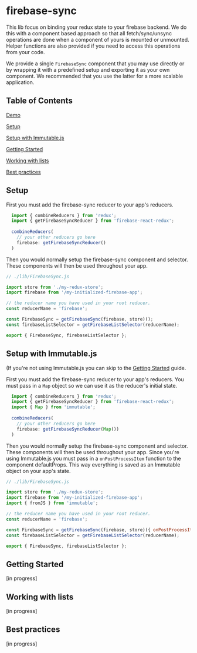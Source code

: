 # firebase-sync

This lib focus on binding your redux state to your firebase backend.
We do this with a component based approach so that all fetch/sync/unsync operations are done when a component of yours is mounted or unmounted. Helper functions are also provided if you need to access this operations from your code.

We provide a single `FirebaseSync` component that you may use directly or by wrapping it with a predefined setup and exporting it as your own component. We recommended that you use the latter for a more scalable application.

## Table of Contents

[Demo](https://codesandbox.io/s/qKQ9DMMR)

[Setup](#setup)

[Setup with Immutable.js](#setup-with-immutable-js)

[Getting Started](#getting-started)

[Working with lists](#working-with-lists)

[Best practices](#working-with-lists)

## Setup

First you must add the firebase-sync reducer to your app's reducers.

```javascript
  import { combineReducers } from 'redux';
  import { getFirebaseSyncReducer } from 'firebase-react-redux';
  
  combineReducers(
    // your other reducers go here
    firebase: getFirebaseSyncReducer()
  )
```

Then you would normally setup the firebase-sync component and selector.
These components will then be used throughout your app.

```javascript
// ./lib/FirebaseSync.js

import store from './my-redux-store';
import firebase from '/my-initialized-firebase-app';

// the reducer name you have used in your root reducer.
const reducerName = 'firebase';

const FirebaseSync = getFirebaseSync(firebase, store)();
const firebaseListSelector = getFirebaseListSelector(reducerName);

export { FirebaseSync, firebaseListSelector };
```

## Setup with Immutable.js

(If you're not using Immutable.js you can skip to the [Getting Started](#getting-started) guide.

First you must add the firebase-sync reducer to your app's reducers.
You must pass in a `Map` object so we can use it as the reducer's initial state.

```javascript
  import { combineReducers } from 'redux';
  import { getFirebaseSyncReducer } from 'firebase-react-redux';
  import { Map } from 'immutable';
  
  combineReducers(
    // your other reducers go here
    firebase: getFirebaseSyncReducer(Map())
  )
```

Then you would normally setup the firebase-sync component and selector.
These components will then be used throughout your app.
Since you're using Immutable.js you must pass in a `onPostProcessItem` function to the component defaultProps.
This way everything is saved as an Immutable object on your app's state.

```javascript
// ./lib/FirebaseSync.js

import store from './my-redux-store';
import firebase from '/my-initialized-firebase-app';
import { fromJS } from 'immutable';

// the reducer name you have used in your root reducer.
const reducerName = 'firebase';

const FirebaseSync = getFirebaseSync(firebase, store)({ onPostProcessItem: fromJS });
const firebaseListSelector = getFirebaseListSelector(reducerName);

export { FirebaseSync, firebaseListSelector };
```

##  Getting Started

[in progress]


##  Working with lists

[in progress]


##  Best practices

[in progress]

